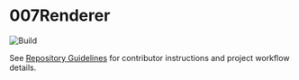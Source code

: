 # 007Renderer
![Build](https://github.com/LJFYC007/007Renderer/actions/workflows/windows-test.yml/badge.svg)

See [Repository Guidelines](AGENTS.md) for contributor instructions and project workflow details.
